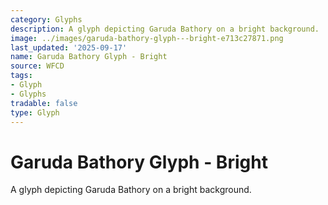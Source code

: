 ```yaml
---
category: Glyphs
description: A glyph depicting Garuda Bathory on a bright background.
image: ../images/garuda-bathory-glyph---bright-e713c27871.png
last_updated: '2025-09-17'
name: Garuda Bathory Glyph - Bright
source: WFCD
tags:
- Glyph
- Glyphs
tradable: false
type: Glyph
---
```


# Garuda Bathory Glyph - Bright

A glyph depicting Garuda Bathory on a bright background.

